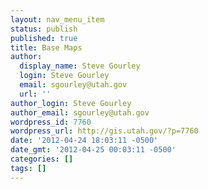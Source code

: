 ```yaml
---
layout: nav_menu_item
status: publish
published: true
title: Base Maps
author:
  display_name: Steve Gourley
  login: Steve Gourley
  email: sgourley@utah.gov
  url: ''
author_login: Steve Gourley
author_email: sgourley@utah.gov
wordpress_id: 7760
wordpress_url: http://gis.utah.gov/?p=7760
date: '2012-04-24 18:03:11 -0500'
date_gmt: '2012-04-25 00:03:11 -0500'
categories: []
tags: []
---
```


